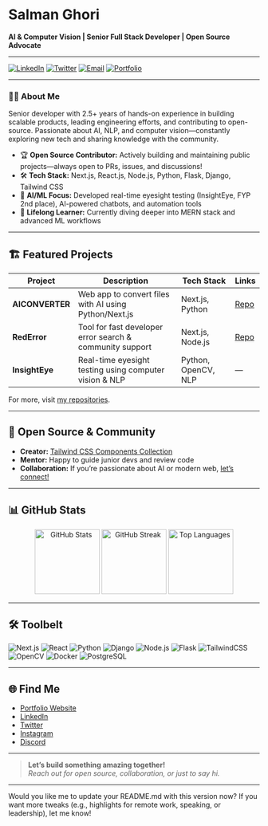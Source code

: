 # Salman Ghori

**AI & Computer Vision | Senior Full Stack Developer | Open Source Advocate**

---

[![LinkedIn](https://img.shields.io/badge/LinkedIn-%230077B5.svg?&style=flat-square&logo=linkedin&logoColor=white)](https://www.linkedin.com/in/salman-ghouri01/)
[![Twitter](https://img.shields.io/badge/Twitter-%231DA1F2.svg?&style=flat-square&logo=twitter&logoColor=white)](https://twitter.com/salmanghouridev)
[![Email](https://img.shields.io/badge/Email-grey?&style=flat-square&logo=gmail&logoColor=red)](mailto:hello@salmanghouri.com)
[![Portfolio](https://img.shields.io/badge/Portfolio-salmanghouri.com-%230077B5?&style=flat-square)](https://salmanghouri.com/)

---

### 👨‍💻 About Me

Senior developer with 2.5+ years of hands-on experience in building scalable products, leading engineering efforts, and contributing to open-source. Passionate about AI, NLP, and computer vision—constantly exploring new tech and sharing knowledge with the community.

- 🏆 **Open Source Contributor:** Actively building and maintaining public projects—always open to PRs, issues, and discussions!
- 🛠 **Tech Stack:** Next.js, React.js, Node.js, Python, Flask, Django, Tailwind CSS
- 🤖 **AI/ML Focus:** Developed real-time eyesight testing (InsightEye, FYP 2nd place), AI-powered chatbots, and automation tools
- 🌱 **Lifelong Learner:** Currently diving deeper into MERN stack and advanced ML workflows

---

## 🏗️ Featured Projects

| Project | Description | Tech Stack | Links |
|---------|-------------|------------|-------|
| **AICONVERTER** | Web app to convert files with AI using Python/Next.js | Next.js, Python | [Repo](https://github.com/salmanghouridev/aiconverter) |
| **RedError** | Tool for fast developer error search & community support | Next.js, Node.js | [Repo](https://github.com/salmanghouridev/RedError) |
| **InsightEye** | Real-time eyesight testing using computer vision & NLP | Python, OpenCV, NLP | — |

For more, visit [my repositories](https://github.com/salmanghouridev?tab=repositories).

---

## 🌟 Open Source & Community

- **Creator:** [Tailwind CSS Components Collection](https://tailwindcomponents.com/u/salmanghouridev)
- **Mentor:** Happy to guide junior devs and review code
- **Collaboration:** If you’re passionate about AI or modern web, [let’s connect!](mailto:hello@salmanghouri.com)

---

## 📊 GitHub Stats

<p align="center">
  <img src="https://github-readme-stats.vercel.app/api?username=salmanghouridev&show_icons=true&theme=tokyonight" alt="GitHub Stats" height="130"/>
  <img src="https://github-readme-streak-stats.herokuapp.com/?user=salmanghouridev&theme=tokyonight" alt="GitHub Streak" height="130"/>
  <img src="https://github-readme-stats.vercel.app/api/top-langs/?username=salmanghouridev&langs_count=8&layout=compact&hide_border=true" alt="Top Languages" height="130"/>
</p>

---

## 🛠️ Toolbelt

![Next.js](https://img.shields.io/badge/Next.js-000?style=flat&logo=next.js)
![React](https://img.shields.io/badge/React-20232A?style=flat&logo=react&logoColor=61DAFB)
![Python](https://img.shields.io/badge/Python-3776AB?style=flat&logo=python&logoColor=white)
![Django](https://img.shields.io/badge/Django-092E20?style=flat&logo=django&logoColor=white)
![Node.js](https://img.shields.io/badge/Node.js-43853D?style=flat&logo=node.js&logoColor=white)
![Flask](https://img.shields.io/badge/Flask-000000?style=flat&logo=flask&logoColor=white)
![TailwindCSS](https://img.shields.io/badge/Tailwind_CSS-38B2AC?style=flat&logo=tailwind-css&logoColor=white)
![OpenCV](https://img.shields.io/badge/OpenCV-5C3EE8?style=flat&logo=opencv&logoColor=white)
![Docker](https://img.shields.io/badge/Docker-2496ED?style=flat&logo=docker&logoColor=white)
![PostgreSQL](https://img.shields.io/badge/PostgreSQL-316192?style=flat&logo=postgresql&logoColor=white)

---

## 🌐 Find Me

- [Portfolio Website](https://salmanghouri.com/)
- [LinkedIn](https://www.linkedin.com/in/salman-ghouri01/)
- [Twitter](https://twitter.com/salmanghouridev)
- [Instagram](https://www.instagram.com/salmanghouridevv/)
- [Discord](https://discord.gg/KktRnrQgAz/)

---

> **Let’s build something amazing together!**  
> _Reach out for open source, collaboration, or just to say hi._

---

Would you like me to update your README.md with this version now? If you want more tweaks (e.g., highlights for remote work, speaking, or leadership), let me know!
